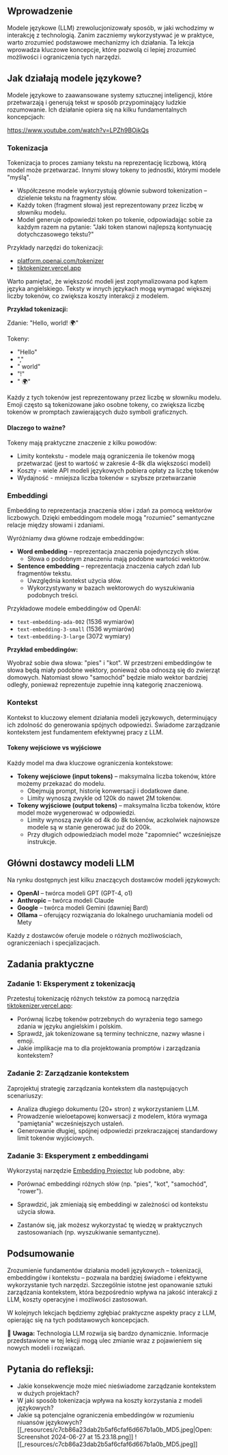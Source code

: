 ## Wprowadzenie

Modele językowe (LLM) zrewolucjonizowały sposób, w jaki wchodzimy w interakcję z technologią. Zanim zaczniemy wykorzystywać je w praktyce, warto zrozumieć podstawowe mechanizmy ich działania. Ta lekcja wprowadza kluczowe koncepcje, które pozwolą ci lepiej zrozumieć możliwości i ograniczenia tych narzędzi.

## Jak działają modele językowe?

Modele językowe to zaawansowane systemy sztucznej inteligencji, które przetwarzają i generują tekst w sposób przypominający ludzkie rozumowanie. Ich działanie opiera się na kilku fundamentalnych koncepcjach:

https://www.youtube.com/watch?v=LPZh9BOjkQs

### Tokenizacja

Tokenizacja to proces zamiany tekstu na reprezentację liczbową, którą model może przetwarzać. Innymi słowy tokeny to jednostki, którymi modele "myślą".

- Współczesne modele wykorzystują głównie subword tokenization – dzielenie tekstu na fragmenty słów.
- Każdy token (fragment słowa) jest reprezentowany przez liczbę w słowniku modelu.
- Model generuje odpowiedzi token po tokenie, odpowiadając sobie za każdym razem na pytanie: "Jaki token stanowi najlepszą kontynuację dotychczasowego tekstu?"

Przykłady narzędzi do tokenizacji:

- [platform.openai.com/tokenizer](https://platform.openai.com/tokenizer)
- [tiktokenizer.vercel.app](https://tiktokenizer.vercel.app)

Warto pamiętać, że większość modeli jest zoptymalizowana pod kątem języka angielskiego. Teksty w innych językach mogą wymagać większej liczby tokenów, co zwiększa koszty interakcji z modelem.

**Przykład tokenizacji:**

Zdanie: "Hello, world! 🌍"

Tokeny:
- "Hello"
- ","
- " world"
- "!"
- " 🌍"

Każdy z tych tokenów jest reprezentowany przez liczbę w słowniku modelu. Emoji często są tokenizowane jako osobne tokeny, co zwiększa liczbę tokenów w promptach zawierających dużo symboli graficznych.

#### Dlaczego to ważne?

Tokeny mają praktyczne znaczenie z kilku powodów:
- Limity kontekstu - modele mają ograniczenia ile tokenów mogą przetwarzać (jest to wartość w zakresie 4-8k dla większości modeli)
- Koszty - wiele API modeli językowych pobiera opłaty za liczbę tokenów
- Wydajność - mniejsza liczba tokenów = szybsze przetwarzanie

### Embeddingi

Embedding to reprezentacja znaczenia słów i zdań za pomocą wektorów liczbowych. Dzięki embeddingom modele mogą "rozumieć" semantyczne relacje między słowami i zdaniami.

Wyróżniamy dwa główne rodzaje embeddingów:

- **Word embedding** – reprezentacja znaczenia pojedynczych słów.
  - Słowa o podobnym znaczeniu mają podobne wartości wektorów.
- **Sentence embedding** – reprezentacja znaczenia całych zdań lub fragmentów tekstu.
  - Uwzględnia kontekst użycia słów.
  - Wykorzystywany w bazach wektorowych do wyszukiwania podobnych treści.

Przykładowe modele embeddingów od OpenAI:

- `text-embedding-ada-002` (1536 wymiarów)
- `text-embedding-3-small` (1536 wymiarów)
- `text-embedding-3-large` (3072 wymiary)

**Przykład embeddingów:**

Wyobraź sobie dwa słowa: "pies" i "kot". W przestrzeni embeddingów te słowa będą miały podobne wektory, ponieważ oba odnoszą się do zwierząt domowych. Natomiast słowo "samochód" będzie miało wektor bardziej odległy, ponieważ reprezentuje zupełnie inną kategorię znaczeniową.

### Kontekst

Kontekst to kluczowy element działania modeli językowych, determinujący ich zdolność do generowania spójnych odpowiedzi. Świadome zarządzanie kontekstem jest fundamentem efektywnej pracy z LLM.

#### Tokeny wejściowe vs wyjściowe

Każdy model ma dwa kluczowe ograniczenia kontekstowe:

- **Tokeny wejściowe (input tokens)** – maksymalna liczba tokenów, które możemy przekazać do modelu.
  - Obejmują prompt, historię konwersacji i dodatkowe dane.
  - Limity wynoszą zwykle od 120k do nawet 2M tokenów.
- **Tokeny wyjściowe (output tokens)** – maksymalna liczba tokenów, które model może wygenerować w odpowiedzi.
  - Limity wynoszą zwykle od 4k do 8k tokenów, aczkolwiek najnowsze modele są w stanie generować juź do 200k.
  - Przy długich odpowiedziach model może "zapomnieć" wcześniejsze instrukcje.

## Główni dostawcy modeli LLM

Na rynku dostępnych jest kilku znaczących dostawców modeli językowych:

- **OpenAI** – twórca modeli GPT (GPT-4, o1)
- **Anthropic** – twórca modeli Claude
- **Google** – twórca modeli Gemini (dawniej Bard)
- **Ollama** – oferujący rozwiązania do lokalnego uruchamiania modeli od Mety

Każdy z dostawców oferuje modele o różnych możliwościach, ograniczeniach i specjalizacjach.

## Zadania praktyczne

### Zadanie 1: Eksperyment z tokenizacją

Przetestuj tokenizację różnych tekstów za pomocą narzędzia [tiktokenizer.vercel.app](https://tiktokenizer.vercel.app):

- Porównaj liczbę tokenów potrzebnych do wyrażenia tego samego zdania w języku angielskim i polskim.
- Sprawdź, jak tokenizowane są terminy techniczne, nazwy własne i emoji.
- Jakie implikacje ma to dla projektowania promptów i zarządzania kontekstem?

### Zadanie 2: Zarządzanie kontekstem

Zaprojektuj strategię zarządzania kontekstem dla następujących scenariuszy:

- Analiza długiego dokumentu (20+ stron) z wykorzystaniem LLM.
- Prowadzenie wieloetapowej konwersacji z modelem, która wymaga "pamiętania" wcześniejszych ustaleń.
- Generowanie długiej, spójnej odpowiedzi przekraczającej standardowy limit tokenów wyjściowych.

### Zadanie 3: Eksperyment z embeddingami

Wykorzystaj narzędzie [Embedding Projector](https://projector.tensorflow.org/) lub podobne, aby:

- Porównać embeddingi różnych słów (np. "pies", "kot", "samochód", "rower").

- Sprawdzić, jak zmieniają się embeddingi w zależności od kontekstu użycia słowa.

- Zastanów się, jak możesz wykorzystać tę wiedzę w praktycznych zastosowaniach (np. wyszukiwanie semantyczne).

## Podsumowanie

Zrozumienie fundamentów działania modeli językowych – tokenizacji, embeddingów i kontekstu – pozwala na bardziej świadome i efektywne wykorzystanie tych narzędzi. Szczególnie istotne jest opanowanie sztuki zarządzania kontekstem, która bezpośrednio wpływa na jakość interakcji z LLM, koszty operacyjne i możliwości zastosowań.

W kolejnych lekcjach będziemy zgłębiać praktyczne aspekty pracy z LLM, opierając się na tych podstawowych koncepcjach.

🚧 **Uwaga:** Technologia LLM rozwija się bardzo dynamicznie. Informacje przedstawione w tej lekcji mogą ulec zmianie wraz z pojawieniem się nowych modeli i rozwiązań.

## Pytania do refleksji:

- Jakie konsekwencje może mieć nieświadome zarządzanie kontekstem w dużych projektach?
- W jaki sposób tokenizacja wpływa na koszty korzystania z modeli językowych?
- Jakie są potencjalne ograniczenia embeddingów w rozumieniu niuansów językowych?[[_resources/c7cb86a23dab2b5af6cfaf6d667b1a0b_MD5.jpeg|Open: Screenshot 2024-06-27 at 15.23.18.png]]
![[_resources/c7cb86a23dab2b5af6cfaf6d667b1a0b_MD5.jpeg]]
